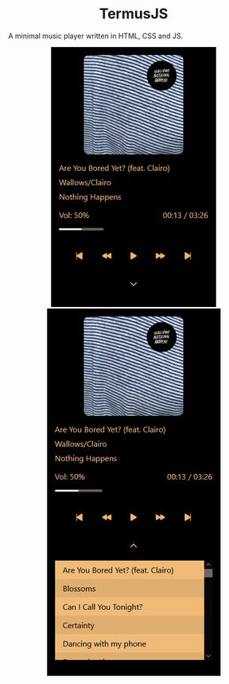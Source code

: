 <h1 align='center'>TermusJS</h1>

A minimal music player written in HTML, CSS and JS.
<p align="center">
  <img src="/TermusJS_closed.png"> 
  <img src="/TermusJS_open.png"> 
</p>

